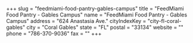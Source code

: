 +++
slug = "feedmiami-food-pantry-gables-campus"
title = "FeedMiami Food Pantry - Gables Campus"
name = "FeedMiami Food Pantry - Gables Campus"
address = "624 Anastasia Ave."
cityIndexKey = "city-fl-coral-gables"
city = "Coral Gables"
state = "FL"
postal = "33134"
website = ""
phone = "786-370-9036"
fax = ""
+++
